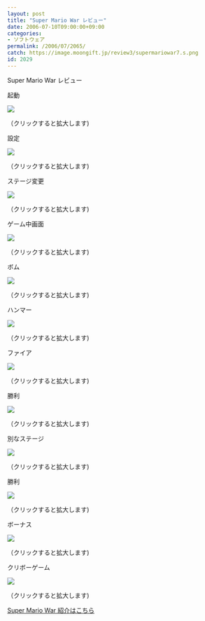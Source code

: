 ```yaml
---
layout: post
title: "Super Mario War レビュー"
date: 2006-07-10T09:00:00+09:00
categories:
- ソフトウェア
permalink: /2006/07/2065/
catch: https://image.moongift.jp/review3/supermariowar7.s.png
id: 2029
---
```

Super Mario War レビュー  
<!--more-->

起動

  

[![](https://image.moongift.jp/review3/supermariowar1.s.png)](https://image.moongift.jp/review3/supermariowar1.png)  
  
（クリックすると拡大します)

  

設定

  

[![](https://image.moongift.jp/review3/supermariowar2.s.png)](https://image.moongift.jp/review3/supermariowar2.png)  
  
（クリックすると拡大します)

  

ステージ変更

  

[![](https://image.moongift.jp/review3/supermariowar3.s.png)](https://image.moongift.jp/review3/supermariowar3.png)  
  
（クリックすると拡大します)

  

ゲーム中画面

  

[![](https://image.moongift.jp/review3/supermariowar4.s.png)](https://image.moongift.jp/review3/supermariowar4.png)  
  
（クリックすると拡大します)

  

ボム

  

[![](https://image.moongift.jp/review3/supermariowar5.s.png)](https://image.moongift.jp/review3/supermariowar5.png)  
  
（クリックすると拡大します)

  

ハンマー

  

[![](https://image.moongift.jp/review3/supermariowar6.s.png)](https://image.moongift.jp/review3/supermariowar6.png)  
  
（クリックすると拡大します)

  

ファイア

  

[![](https://image.moongift.jp/review3/supermariowar7.s.png)](https://image.moongift.jp/review3/supermariowar7.png)  
  
（クリックすると拡大します)

  

勝利

  

[![](https://image.moongift.jp/review3/supermariowar8.s.png)](https://image.moongift.jp/review3/supermariowar8.png)  
  
（クリックすると拡大します)

  

別なステージ

  

[![](https://image.moongift.jp/review3/supermariowar9.s.png)](https://image.moongift.jp/review3/supermariowar9.png)  
  
（クリックすると拡大します)

  

勝利

  

[![](https://image.moongift.jp/review3/supermariowar10.s.png)](https://image.moongift.jp/review3/supermariowar10.png)  
  
（クリックすると拡大します)

  

ボーナス

  

[![](https://image.moongift.jp/review3/supermariowar11.s.png)](https://image.moongift.jp/review3/supermariowar11.png)  
  
（クリックすると拡大します)

  

クリボーゲーム

  

[![](https://image.moongift.jp/review3/supermariowar12.s.png)](https://image.moongift.jp/review3/supermariowar12.png)  
  
（クリックすると拡大します)

  

[Super Mario War 紹介はこちら](http://fw.moongift.jp/intro/i-2064.html)

